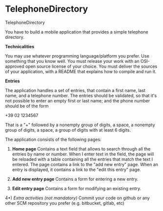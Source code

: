 # TelephoneDirectory
TelephoneDirectory

You have to build a mobile application that provides a simple telephone directory.

<b>Technicalities</b>

You may use whatever programming language/platform you prefer. Use something that you know well.
You must release your work with an OSI-approved open source license of your choice.
You must deliver the sources of your application, with a README that explains how to compile and run it.

<b>Entries</b>

The application handles a set of entries, that contain a first name, last name, and a telephone number.
The entries should be validated, so that it's not possible to enter an empty first or last name; and the phone number should be of the form

+39 02 1234567

That is a "+" followed by a nonempty group of digits, a space, a nonempty group of digits, a space, a group of digits with at least 6 digits.

The application consists of the following pages:

1) <b>Home page</b>
  Contains a text field that allows to search through all the entries by name or number. When I enter text in the      field, the page will be reloaded with a table containing all the entries that match the text I entered.
  The page contains a link to the "add new entry" page.
  When an entry is displayed, it contains a link to the "edit this entry" page.

2) <b>Add new entry page</b>
  Contains a form for entering a new entry.

3) <b>Edit entry page</b>
  Contains a form for modifying an existing entry.

4*) <i>Extra activities (not mandatory)</i>
  Commit your code on github or any other SCM repository you prefer (e.g. bitbucket, gitlab, etc)
